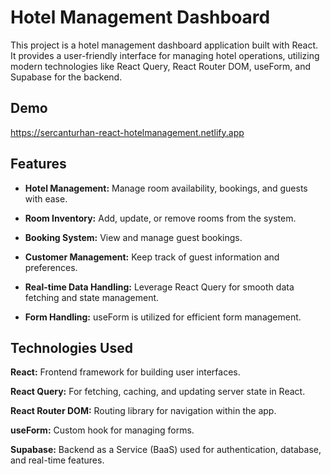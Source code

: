 
# Hotel Management Dashboard

This project is a hotel management dashboard application built with React. It provides a user-friendly interface for managing hotel operations, utilizing modern technologies like React Query, React Router DOM, useForm, and Supabase for the backend.


## Demo

https://sercanturhan-react-hotelmanagement.netlify.app

  
## Features

- **Hotel Management:** Manage room availability, bookings, and guests with ease.

- **Room Inventory:** Add, update, or remove rooms from the system.

- **Booking System:** View and manage guest bookings.

- **Customer Management:** Keep track of guest information and preferences.

- **Real-time Data Handling:** Leverage React Query for smooth data fetching and state management.

- **Form Handling:** useForm is utilized for efficient form management.

  
## Technologies Used

**React:** Frontend framework for building user interfaces.

**React Query:** For fetching, caching, and updating server state in React.

**React Router DOM:** Routing library for navigation within the app.

**useForm:** Custom hook for managing forms.

**Supabase:** Backend as a Service (BaaS) used for authentication, database, and real-time features.

  
